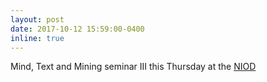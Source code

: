 ```yaml
---
layout: post
date: 2017-10-12 15:59:00-0400
inline: true
---
```


Mind, Text and Mining seminar III this Thursday at the [NIOD](https://www.niod.nl/nl/activiteiten/mind-text-and-mining-seminar-iii)
